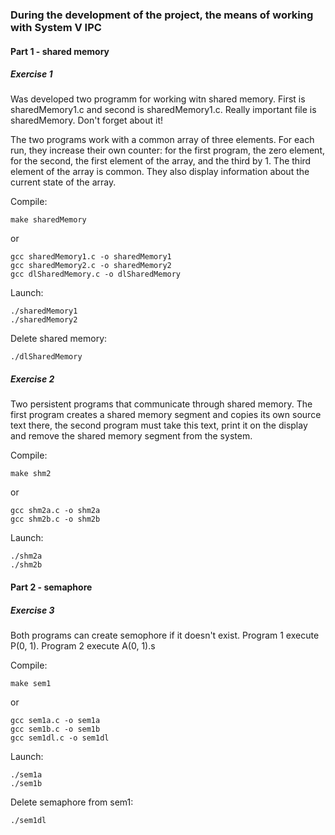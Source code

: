 ### During the development of the project, the means of working with System V IPC

#### Part 1 - shared memory

##### Exercise 1

Was developed two programm for working witn shared memory. First is sharedMemory1.c and second is sharedMemory1.c.
Really important file is sharedMemory. Don't forget about it!

The two programs work with a common array of three elements. For each run, they increase their own counter: for the first program, the zero element, for the second, the first element of the array, and the third by 1. The third element of the array is common. They also display information about the current state of the array.

Compile:

    make sharedMemory

or 

    gcc sharedMemory1.c -o sharedMemory1
	gcc sharedMemory2.c -o sharedMemory2
    gcc dlSharedMemory.c -o dlSharedMemory


Launch:
    
    ./sharedMemory1
    ./sharedMemory2
    
Delete shared memory:

    ./dlSharedMemory

##### Exercise 2

Two persistent programs that communicate through shared memory. The first program creates a shared memory segment and copies its own source text there, the second program must take this text, print it on the display and remove the shared memory segment from the system.

Compile:

    make shm2

or 

	gcc shm2a.c -o shm2a
	gcc shm2b.c -o shm2b

Launch:
    
    ./shm2a
    ./shm2b

#### Part 2 - semaphore

##### Exercise 3

Both programs can create semophore if it doesn't exist. Program 1 execute P(0, 1). Program 2 execute A(0, 1).s

Compile:

    make sem1

or 

	gcc sem1a.c -o sem1a
	gcc sem1b.c -o sem1b
    gcc sem1dl.c -o sem1dl

Launch:
    
    ./sem1a
    ./sem1b

Delete semaphore from sem1:

    ./sem1dl
